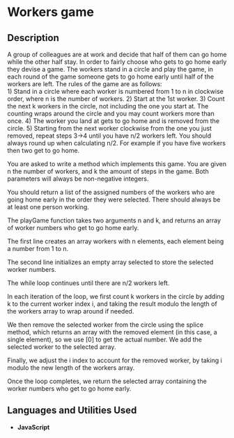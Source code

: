 <h1>Workers game</h1>

<h2>Description</h2>
A group of colleagues are at work and decide that half of them can go home while the other half stay. In order to fairly choose who gets to go home early they devise a game. The workers stand in a circle and play the game, in each round of the game someone gets to go home early until half of the workers are left. The rules of the game are as follows:
<br />
1) Stand in a circle where each worker is numbered from 1 to n in clockwise order, where n is the number of workers.
2) Start at the 1st worker.
3) Count the next k workers in the circle, not including the one you start at. The counting wraps around the circle and you may count workers more than once.
4) The worker you land at gets to go home and is removed from the circle.
5) Starting from the next worker clockwise from the one you just removed, repeat steps 3->4 until you have n/2 workers left. You should always round up when calculating n/2. For example if you have five workers then two get to go home.

You are asked to write a method which implements this game. You are given n the number of workers, and k the amount of steps in the game. Both parameters will always be non-negative integers.

You should return a list of the assigned numbers of the workers who are going home early in the order they were selected. There should always be at least one person working.

The playGame function takes two arguments n and k, and returns an array of worker numbers who get to go home early.

The first line creates an array workers with n elements, each element being a number from 1 to n.

The second line initializes an empty array selected to store the selected worker numbers.

The while loop continues until there are n/2 workers left.

In each iteration of the loop, we first count k workers in the circle by adding k to the current worker index i, and taking the result modulo the length of the workers array to wrap around if needed.

We then remove the selected worker from the circle using the splice method, which returns an array with the removed element (in this case, a single element), so we use [0] to get the actual number. We add the selected worker to the selected array.

Finally, we adjust the i index to account for the removed worker, by taking i modulo the new length of the workers array.

Once the loop completes, we return the selected array containing the worker numbers who get to go home early.

<h2>Languages and Utilities Used</h2>

- <b>JavaScript</b>
